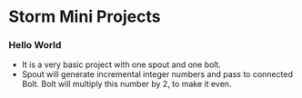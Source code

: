# Storm Mini Projects

### Hello World
* It is a very basic project with one spout and one bolt. 
* Spout will generate incremental integer numbers and pass to connected Bolt. Bolt will multiply this number by 2, to make it even.
